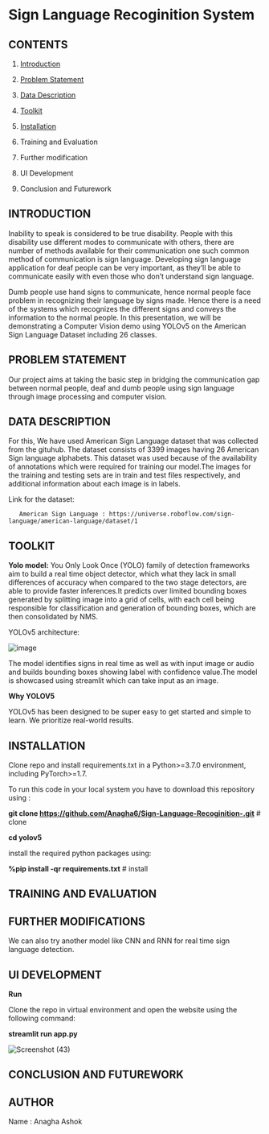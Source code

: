 # **Sign Language Recoginition System**

## **CONTENTS**
1. <a href="https://github.com/Anagha6/Sign-Language-Recoginition-/blob/main/README.md#introduction">Introduction</a>

2. <a href="https://github.com/Anagha6/Sign-Language-Recoginition-/blob/main/README.md#problem-statement">Problem Statement</a>

3. <a href="https://github.com/Anagha6/Sign-Language-Recoginition-/blob/main/README.md#data-description">Data Description</a>

4. <a href="https://github.com/Anagha6/Sign-Language-Recoginition-/blob/main/README.md#toolkit">Toolkit</a>

5. <a href="https://github.com/Anagha6/Sign-Language-Recoginition-/blob/main/README.md#installation">Installation</a>

6. Training and Evaluation

7. Further modification

8. UI Development

9. Conclusion and Futurework 


## **INTRODUCTION**
Inability to speak is considered to be true disability. People with this disability
use different modes to communicate with others, there are number of methods
available for their communication one such common method of
communication  is  sign  language.
Developing sign language application for deaf people can be very important,
as they’ll be able to communicate easily with even those who don’t understand
sign language.

Dumb people use hand signs to communicate, hence normal people face problem in recognizing their language by signs made. Hence there is a need of the systems which recognizes the different signs and conveys the information to the normal people.
In this presentation, we will be demonstrating a Computer Vision demo using YOLOv5 on the American Sign Language Dataset including 26 classes.

## **PROBLEM STATEMENT**
Our project aims at taking the basic step in bridging the
communication gap between normal people, deaf and dumb people using sign
language through image processing and computer vision.

## **DATA DESCRIPTION**
For this, We have used American Sign Language dataset that was collected from the gituhub. The dataset consists of 3399 images having 26 American Sign language alphabets. This dataset was used because of the availability of annotations which were required for training our model.The images for the training and testing sets are in train  and test files respectively, and additional information about each image is in labels.

Link for the dataset:

       American Sign Language : https://universe.roboflow.com/sign-language/american-language/dataset/1
       
## **TOOLKIT**
**Yolo model:** You Only Look Once (YOLO) family of detection frameworks aim to build a real time object detector, which what they lack in small differences of accuracy when compared to the two stage detectors, are able to provide faster inferences.It predicts over limited bounding boxes generated by splitting image into a grid of cells, with each cell being responsible for classification and generation of bounding boxes, which are then consolidated by NMS.

YOLOv5 architecture:

![image](https://user-images.githubusercontent.com/98939596/202833163-8352fe2c-13c2-4be1-8067-4a9a27faad15.png)

The model identifies signs in real time as well as with input image or audio and builds bounding boxes showing label with confidence value.The model is showcased using streamlit which can take input as an image.

**Why YOLOV5**

YOLOv5 has been designed to be super easy to get started and simple to learn. We prioritize real-world results.

## **INSTALLATION**

Clone repo and install requirements.txt in a Python>=3.7.0 environment, including PyTorch>=1.7.

To run this code in your local system you have to download this repository using :

**git clone https://github.com/Anagha6/Sign-Language-Recoginition-.git**  # clone

**cd yolov5**

install the required python packages using:

**%pip install -qr requirements.txt**  # install

## **TRAINING AND EVALUATION**

## **FURTHER MODIFICATIONS**

We can also try another model like CNN and RNN for real time sign language detection.


## **UI DEVELOPMENT**

**Run**

Clone the repo in virtual environment and open the website using the following command:

 **streamlit run app.py**



![Screenshot (43)](https://user-images.githubusercontent.com/98939596/202833714-f56397cf-0909-48e7-8ad2-5d881534506f.png)

## **CONCLUSION AND FUTUREWORK**





## **AUTHOR**

Name : Anagha Ashok





             
     




